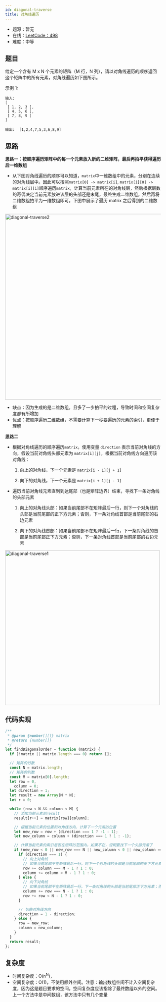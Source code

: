 ```yaml
---
id: diagonal-traverse
title: 对角线遍历
---
```


- 题源：暂无
- 在线：[LeetCode：498](https://leetcode-cn.com/problems/diagonal-traverse/)
- 难度：中等

## 题目

给定一个含有 M x N 个元素的矩阵（M 行，N 列），请以对角线遍历的顺序返回这个矩阵中的所有元素，对角线遍历如下图所示。

示例 1:

```text
输入:
[
 [ 1, 2, 3 ],
 [ 4, 5, 6 ],
 [ 7, 8, 9 ]
]

输出:  [1,2,4,7,5,3,6,8,9]
```

## 思路

**思路一：按顺序遍历矩阵中的每一个元素放入新的二维矩阵，最后再拍平获得遍历后一维数组**

- 从下图对角线遍历的顺序可以知道，`matrix`中一维数组中的元素，分别在连续的对角线层中。因此可以按照`matrix[0] -> matrix[i]`, `matrix[i][0] -> matrix[i][i]`顺序遍历`matrix`，计算当前元素所在的对角线层，然后根据层数的奇偶决定当前元素放进该层的头部还是末尾，最终生成二维数组，然后再将二维数组拍平为一维数组即可。下图中展示了遍历 matrix 之后得到的二维数组

<Img src='https://cosmos-x.oss-cn-hangzhou.aliyuncs.com/diagonal-traverse2.jpg' alt='diagonal-traverse2' width='600'/>

- 缺点：因为生成的是二维数组，且多了一步拍平的过程，导致时间和空间复杂度都有所增加
- 优点：按顺序遍历二维数组，不需要计算下一秒要遍历的元素的索引，更便于理解

**思路二**

- 根据对角线遍历的顺序遍历`matrix`，使用变量 `direction` 表示当前对角线的方向，假设当前对角线头部元素为 `matrix[i][j]`，根据当前对角线方向遍历该对角线：

  1. 向上的对角线，下一个元素是 `matrix[i - 1][j + 1]`

  2. 向下的对角线，下一个元素是 `matrix[i + 1][j - 1]`

- 遍历当前对角线元素直到到达尾部（也是矩阵边界）结束，寻找下一条对角线的头部元素

  1. 向上的对角线头部：如果当前尾部不在矩阵最后一行，则下一个对角线的头部是当前尾部的正下方元素；否则，下一条对角线首部是当前尾部的右边元素

  2. 向下的对角线首部：如果当前尾部不在矩阵最后一行，下一条对角线的首部是当前尾部正下方元素；否则，下一条对角线首部是当前尾部的右边元素

<Img src='https://cosmos-x.oss-cn-hangzhou.aliyuncs.com/diagonal-traverse1.jpg' alt='diagonal-traverse1' width='500'/>

## 代码实现

```js
/**
 * @param {number[][]} matrix
 * @return {number[]}
 */
let findDiagonalOrder = function (matrix) {
  if (!matrix || matrix.length === 0) return [];

  // 矩阵的行数
  const N = matrix.length;
  // 矩阵的列数
  const M = matrix[0].length;
  let row = 0,
    column = 0;
  let direction = 1;
  let result = new Array(M * N);
  let r = 0;

  while (row < N && column < M) {
    // 添加当前元素到result
    result[r++] = matrix[row][column];

    // 根据当前元素的位置和对角线方向，计算下一个元素的位置
    let new_row = row + (direction === 1 ? -1 : 1);
    let new_column = column + (direction === 1 ? 1 : -1);

    // 计算当前元素的索引是否在矩阵的范围内，如果不在，说明要找下一个头部元素了
    if (new_row < 0 || new_row === N || new_column < 0 || new_column === M) {
      if (direction === 1) {
        // 向上对角线
        // 如果当前尾部不在矩阵最后一行，则下一个对角线的头部是当前尾部的正下方元素；否则，下一条对角线头部是当前尾部的右边元素。
        row += column === M - 1 ? 1 : 0;
        column += column < M - 1 ? 1 : 0;
      } else {
        // 向下对角线
        // 如果当前尾部不在矩阵最后一行，下一条对角线的头部是当前尾部正下方元素；否则，下一条对角线头部是当前尾部的右边元素。
        column += row === N - 1 ? 1 : 0;
        row += row < N - 1 ? 1 : 0;
      }

      // 切换对角线方向
      direction = 1 - direction;
    } else {
      row = new_row;
      column = new_column;
    }
  }
  return result;
};
```

## 复杂度

- 时间复杂度：O(n<sup>N</sup>)，
- 空间复杂度：O(1)，不使用额外空间。注意：输出数组空间不计入空间复杂度，因为这是题目要求的空间。空间复杂度应该指除了最终数组以外的空间。上一个方法中是中间数组，该方法中只有几个变量
